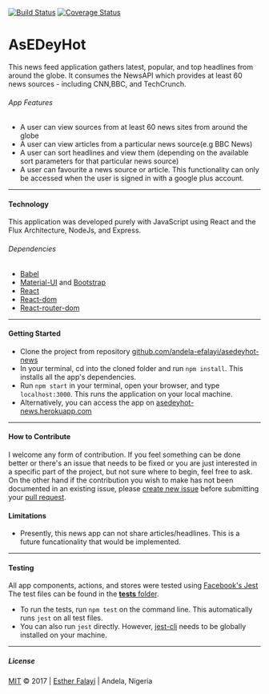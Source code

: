 [![Build Status](https://travis-ci.org/andela-efalayi/asedeyhot-news.svg?branch=updates)](https://travis-ci.org/andela-efalayi/asedeyhot-news) [![Coverage Status](https://coveralls.io/repos/github/andela-efalayi/asedeyhot-news/badge.svg?branch=updates)](https://coveralls.io/github/andela-efalayi/asedeyhot-news?branch=updates)

# AsEDeyHot 
This news feed application gathers latest, popular, and top headlines from around the globe. 
It consumes the NewsAPI which provides at least 60 news sources - including CNN,BBC, and TechCrunch.

###### App Features
- A user can view sources from at least 60 news sites from around the globe
- A user can view articles from a particular news source(e.g BBC News)
- A user can sort headlines and view them (depending on the available sort parameters for that particular news source)
- A user can favourite a news source or article. This functionality can only be accessed when the user is signed in with a google plus account.

***
#### Technology
This application was developed purely with JavaScript using React and the Flux Architecture, NodeJs, and Express.

###### Dependencies
- [Babel](https://babeljs.io/)
- [Material-UI](http://www.material-ui.com/#/) and [Bootstrap](getbootstrap)
- [React](https://facebook.github.io/react/)
- [React-dom](https://www.npmjs.com/package/react-dom)
- [React-router-dom](https://www.npmjs.com/package/react-router-dom)

***
#### Getting Started

- Clone the project from repository [github.com/andela-efalayi/asedeyhot-news](https://github.com/andela-efalayi/asedeyhot-news)
- In your terminal, cd into the cloned folder and run `npm install`. This installs all the app's dependencies.
- Run `npm start` in your terminal, open your browser, and type `localhost:3000`. This runs the application on your local machine.
- Alternatively, you can access the app on [asedeyhot-news.herokuapp.com](https://asedeyhot-news.herokuapp.com)

***
#### How to Contribute
I welcome any form of contribution. If you feel something can be done better or there's an issue that needs to be fixed
or you are just interested in a specific part of the project, but not sure where to begin, feel free to ask.
On the other hand if the contribution you wish to make has not been documented in an existing issue, please [create new issue](https://github.com/andela-efalayi/asedeyhot-news/issues/new) before submitting your [pull request](https://help.github.com/articles/about-pull-requests/).

#### Limitations
- Presently, this news app can not share articles/headlines. This is a future 
funcationality that would be implemented.

***
#### Testing
All app components, actions, and stores were tested using [Facebook's Jest](https://facebook.github.io/jest/)
The test files can be found in the [__tests__ folder](src/__tests__).

- To run the tests, run `npm test` on the command line. This automatically runs `jest` on all test files.
- You can also run `jest` directly. However, [jest-cli](https://www.npmjs.com/package/jest-cli) needs to be globally installed on your machine.

***
##### License
[MIT](LICENSE.txt) © 2017 | [Esther Falayi](github.com/andela-efalayi/) | Andela, Nigeria

